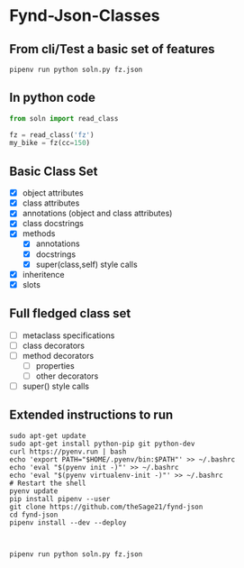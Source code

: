 # Fynd-Json-Classes

## From cli/Test a basic set of features
```bash
pipenv run python soln.py fz.json
```

## In python code

```python
from soln import read_class

fz = read_class('fz')
my_bike = fz(cc=150)
```


## Basic Class Set

- [x] object attributes
- [x] class attributes
- [x] annotations (object and class attributes)
- [x] class docstrings
- [x] methods
    - [x] annotations
    - [x] docstrings
    - [x] super(class,self) style calls
- [x] inheritence
- [x] slots

## Full fledged class set

- [ ] metaclass specifications
- [ ] class decorators
- [ ] method decorators
    - [ ] properties
    - [ ] other decorators
- [ ] super() style calls

## Extended instructions to run

```
sudo apt-get update
sudo apt-get install python-pip git python-dev
curl https://pyenv.run | bash
echo 'export PATH="$HOME/.pyenv/bin:$PATH"' >> ~/.bashrc
echo 'eval "$(pyenv init -)"' >> ~/.bashrc
echo 'eval "$(pyenv virtualenv-init -)"' >> ~/.bashrc
# Restart the shell
pyenv update
pip install pipenv --user
git clone https://github.com/theSage21/fynd-json
cd fynd-json
pipenv install --dev --deploy



pipenv run python soln.py fz.json
```
